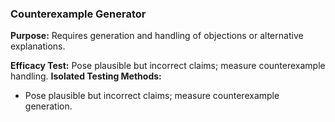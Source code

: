 ### Counterexample Generator

**Purpose:** Requires generation and handling of objections or alternative explanations.

**Efficacy Test:** Pose plausible but incorrect claims; measure counterexample handling.
**Isolated Testing Methods:**
- Pose plausible but incorrect claims; measure counterexample generation.